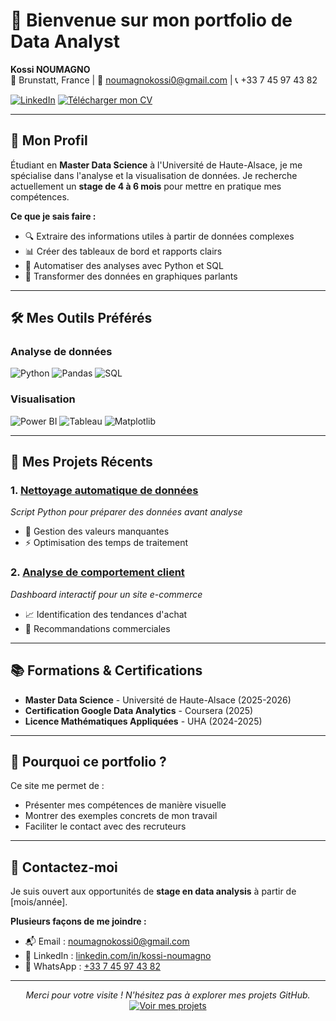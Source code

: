 # 👋 Bienvenue sur mon portfolio de Data Analyst

**Kossi NOUMAGNO**  
📍 Brunstatt, France | 📧 noumagnokossi0@gmail.com | 📞 +33 7 45 97 43 82  

[![LinkedIn](https://img.shields.io/badge/Me_contacter_sur_LinkedIn-2867B2?style=flat&logo=linkedin)](https://www.linkedin.com/in/kossi-noumagno)
[![Télécharger mon CV](https://img.shields.io/badge/Télécharger_mon_CV-PDF-orange)](assets/cv_kossi_noumagno.pdf)

---

## 🎯 Mon Profil

Étudiant en **Master Data Science** à l'Université de Haute-Alsace, je me spécialise dans l'analyse et la visualisation de données. Je recherche actuellement un **stage de 4 à 6 mois** pour mettre en pratique mes compétences.

**Ce que je sais faire :**
- 🔍 Extraire des informations utiles à partir de données complexes
- 📊 Créer des tableaux de bord et rapports clairs
- 🤖 Automatiser des analyses avec Python et SQL
- 🎨 Transformer des données en graphiques parlants

---

## 🛠 Mes Outils Préférés

### Analyse de données
<p>
  <img src="https://img.shields.io/badge/Python-FFD43B?logo=python&logoColor=blue" alt="Python">
  <img src="https://img.shields.io/badge/Pandas-150458?logo=pandas&logoColor=white" alt="Pandas">
  <img src="https://img.shields.io/badge/SQL-4479A1?logo=postgresql&logoColor=white" alt="SQL">
</p>

### Visualisation
<p>
  <img src="https://img.shields.io/badge/Power_BI-F2C811?logo=powerbi&logoColor=black" alt="Power BI">
  <img src="https://img.shields.io/badge/Tableau-E97627?logo=tableau&logoColor=white" alt="Tableau">
  <img src="https://img.shields.io/badge/Matplotlib-11557C?logo=python&logoColor=white" alt="Matplotlib">
</p>

---

## 🌟 Mes Projets Récents

### 1. [Nettoyage automatique de données](https://github.com/Dave-kossi/Cleanning_Algorithm)
*Script Python pour préparer des données avant analyse*
- 🧹 Gestion des valeurs manquantes
- ⚡ Optimisation des temps de traitement

### 2. [Analyse de comportement client](https://github.com/Dave-kossi/analyse_produits_e-commerce)
*Dashboard interactif pour un site e-commerce*
- 📈 Identification des tendances d'achat
- 🎯 Recommandations commerciales

---

## 📚 Formations & Certifications
- **Master Data Science** - Université de Haute-Alsace (2025-2026)
- **Certification Google Data Analytics** - Coursera (2025)
- **Licence Mathématiques Appliquées** - UHA (2024-2025)

---

## 💬 Pourquoi ce portfolio ?
Ce site me permet de :
- Présenter mes compétences de manière visuelle
- Montrer des exemples concrets de mon travail
- Faciliter le contact avec des recruteurs

---

## 📩 Contactez-moi
Je suis ouvert aux opportunités de **stage en data analysis** à partir de [mois/année].

**Plusieurs façons de me joindre :**
- 📬 Email : [noumagnokossi0@gmail.com](mailto:noumagnokossi0@gmail.com)
- 💼 LinkedIn : [linkedin.com/in/kossi-noumagno](https://www.linkedin.com/in/kossi-noumagno)
- 📱 WhatsApp : [+33 7 45 97 43 82](https://wa.me/33745974382)

---

<p align="center">
  <i>Merci pour votre visite ! N'hésitez pas à explorer mes projets GitHub.</i>  
  <a href="https://github.com/Dave-kossi?tab=repositories">
    <img src="https://img.shields.io/badge/Voir_mes_autres_projets-181717?style=for-the-badge&logo=github" alt="Voir mes projets">
  </a>
</p>
